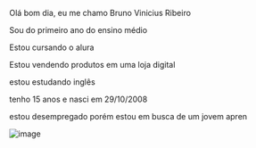 Olá bom dia, eu me chamo Bruno Vinicius Ribeiro

Sou do primeiro ano do ensino médio

Estou cursando o alura 

Estou vendendo produtos em uma loja digital

estou estudando inglês

tenho 15 anos e nasci em 29/10/2008

estou desempregado porém estou em busca de um jovem apren

![image](https://github.com/user-attachments/assets/6c376e37-c344-4b87-8854-7732a628df4b)
